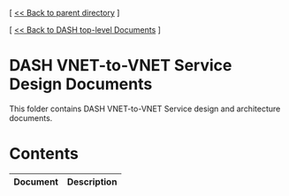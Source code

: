 [ [ << Back to parent directory](../README.md) ]

[ [ << Back to DASH top-level Documents](../../README.md#contents) ]

# DASH VNET-to-VNET Service Design Documents

This folder contains DASH VNET-to-VNET Service design and architecture documents.

# Contents

| Document                                               | Description                                |
| ------------------------------------------------------ | ------------------------------------------ |
